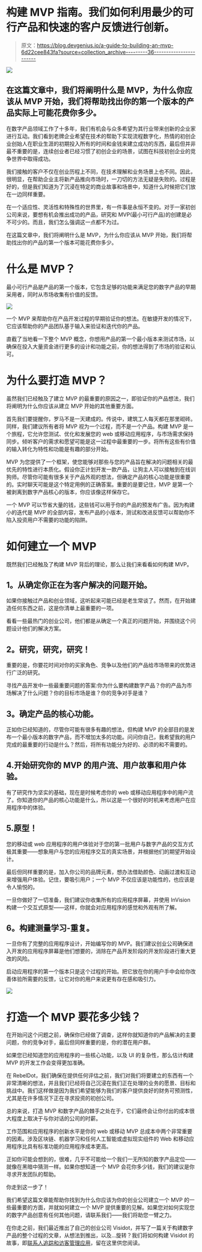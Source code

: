 # 构建 MVP 指南。我们如何利用最少的可行产品和快速的客户反馈进行创新。

> 原文：<https://blog.devgenius.io/a-guide-to-building-an-mvp-6d22cee843fa?source=collection_archive---------36----------------------->

![](img/4aae73d52e8088a07c5f7cf1f25ded88.png)

## 在这篇文章中，我们将阐明什么是 MVP，为什么你应该从 MVP 开始，我们将帮助找出你的第一个版本的产品实际上可能花费你多少。

在数字产品领域工作了十多年，我们有机会与众多希望为其行业带来创新的企业家进行互动。我们看到老牌企业希望在技术的帮助下实现流程数字化，热情的初创企业创始人在职业生涯的初期投入所有的时间和金钱来建立成功的东西，最后但并非最不重要的是，连续创业者已经习惯了初创企业的场景，试图在科技初创企业的竞争世界中取得成功。

我们接触的客户不仅在创业历程上不同，在技术理解和业务场景上也不同。因此，很明显，在帮助企业主将新产品推向市场时，一刀切的方法无疑是失败的。过程是好的，但是我们知道为了沉浸在特定的商业故事和场景中，知道什么时候把它们放在一边同样重要。

在一个适应性、灵活性和特殊性的世界里，有一件事是永恒不变的。对于一家初创公司来说，要想有机会推出成功的产品，研究和 MVP(最小可行产品)的创建是必不可少的。而且，我们怎么强调这一点都不为过。

在这篇文章中，我们将阐明什么是 MVP，为什么你应该从 MVP 开始，我们将帮助找出你的产品的第一个版本可能花费你多少。

# 什么是 MVP？

最小可行产品是产品的第一个版本，它包含足够的功能来满足您的数字产品的早期采用者，同时从市场收集有价值的反馈。

![](img/6f15f057eaf8b9d6641abad5428867db.png)

一个 MVP 来帮助你在产品开发过程的早期验证你的想法。在敏捷开发的情况下，它应该帮助你的产品团队基于输入来验证和迭代你的产品。

直截了当地看一下整个 MVP 概念，你想用产品的第一个最小版本来测试市场，以确保在投入大量资金进行更多的设计和功能之前，你的想法得到了市场的验证和认可。

# 为什么要打造 MVP？

虽然我们已经触及了建立 MVP 的最重要的原因之一，即验证你的产品想法，我们将阐明为什么你应该从建立 MVP 开始的其他重要方面。

首先我们要提醒你，罗马不是一天建成的。传说中，建筑工人每天都在那里砌砖。同样，我们建议所有者将 MVP 视为一个过程，而不是一个产品。构建 MVP 是一个旅程，它允许您测试、优化和发展您的 web 或移动应用程序，与市场需求保持同步。倾听客户的需求和愿望可能是这一过程中最重要的一步。将所有这些有价值的输入转化为特性和功能是有趣的部分开始。

MVP 为您提供了一个框架，使您能够对那些与您的产品旨在解决的问题相关的最优先的特性进行本质化。假设你正计划开发一款产品，让狗主人可以接触到在线训狗师。尽管你可能有很多关于产品外观的想法，但确定产品的核心功能是很重要的。实时聊天可能是这个特定用例的正确答案。重要的是要记住，MVP 是第一个被剥离到数字产品核心的版本，你应该像这样保存它。

一个 MVP 可以节省大量的钱，这些钱可以用于你的产品的预发布广告。因为构建小的迭代是 MVP 的全部内容，发布产品的小版本，测试和改进反馈可以帮助你不陷入投资用户不需要的功能的陷阱。

# 如何建立一个 MVP

既然我们已经触及了构建 MVP 背后的理论，那么让我们来看看如何构建 MVP。

## **1。从确定你正在为客户解决的问题开始。**

如果你接触过产品和创业领域，这听起来可能已经是老生常谈了。然而，在开始建造任何东西之前，这是你清单上最重要的一项。

看看一些最热门的创业公司，他们都是从确定一个真正的问题开始，并围绕这个问题设计他们的解决方案。

## **2。研究，研究，研究！**

重要的是，你要花时间对你的买家角色、竞争以及他们的产品给市场带来的优势进行广泛的研究。

寻找产品开发中一些最重要问题的答案:你为什么要构建数字产品？你的产品为市场解决了什么问题？你的目标市场是谁？你的竞争对手是谁？

## **3。确定产品的核心功能。**

正如你已经知道的，尽管你可能有很多有趣的想法，但构建 MVP 的全部目的是发布一个最小版本的数字产品，而不增加太多的功能。问问你自己，我希望我的用户完成的最重要的行动是什么？然后，将所有功能分为好的、必须的和不需要的。

## 4.开始研究你的 MVP 的用户流、用户故事和用户体验。

有了研究作为坚实的基础，现在是时候考虑你的 web 或移动应用程序中的用户流了。你知道你的产品的核心功能是什么，所以这是一个很好的时机来考虑用户在应用程序中的体验。

## 5.原型！

您的移动或 web 应用程序的用户体验对于您的第一批用户与数字产品的交互方式极其重要——想象用户与您的应用程序交互的真实场景，并根据他们的期望开始设计。

最后但同样重要的是，加入你公司的品牌元素，想办法借助颜色、动画过渡和互动来增强用户体验。记住，要吸引用户；一个 MVP 不仅应该是功能性的，也应该是令人愉悦的。

一旦你做好了一切准备，我们建议你收集所有的应用程序屏幕，并使用 InVision 构建一个交互式原型——这样，你就会对应用程序的感觉和外观有所了解。

## **6。构建测量学习-重复。**

一旦你有了完整的应用程序设计，开始编写你的 MVP。我们建议创业公司确保进入开发的应用程序屏幕是他们想要的，消除在产品开发阶段的开发阶段进行重大更改的风险。

启动应用程序的第一个版本只是这个过程的开始。把它放在你的用户手中会给你改善体验所需要的反馈，让它对你的用户来说更有存在感和吸引力。

![](img/efca6844e35a64afaf3df87839e28ad1.png)

# 打造一个 MVP 要花多少钱？

在开始问这个问题之前，确保你已经做了调查，这样你就知道你的产品解决的主要问题，你的竞争对手，最后但同样重要的是，你的潜在用户群。

如果您已经知道您的应用程序的一些核心功能，以及 UI 的复杂性，那么估计构建 MVP 的开发工作会变得更加准确。

在 RebelDot，我们确保在提供任何评估之前，我们对我们将要建立的东西有一个非常清晰的想法，并且我们已经将自己沉浸在我们正在处理的业务的愿景、目标和挑战中。我们这样做是因为我们希望能够为我们的客户提供良好的财务可预测性，尤其是在许多情况下正在寻求投资的初创公司。

总的来说，打造 MVP 和数字产品的棘手之处在于，它们最终会让你付出的成本很大程度上取决于与你对话的公司的时薪。

工作范围和应用程序的创新水平是你的 web 或移动 MVP 总成本中两个非常重要的因素。涉及区块链、机器学习和任何人工智能或虚拟现实组件的 Web 和移动应用程序比具有标准功能的应用程序成本更高。

正如你可能会想到的，很难，几乎不可能给一个我们一无所知的数字产品定位——就像在黑暗中猜测一样。如果你想知道一个 MVP 会花你多少钱，我们的建议是你寻求开发团队的帮助。

你走到这一步了！

我们希望这篇文章能帮助你找到为什么你应该为你的创业公司建立一个 MVP 的一些最重要的方面，并就如何建立一个 MVP 提供重要的见解。如果您对如何实现您的数字产品创意有任何其他问题，请联系我们——我们将助您一臂之力。

在你走之前，我们最近推出了自己的创业公司 Visidot，并写了一篇关于构建数字产品的整个过程的文章，从想法到推出，以及…旋转？我们将如何构建 Visidot 的故事，即[联系人追踪和访客管理应用](https://visidotapp.com/)，留在这里供您阅读。